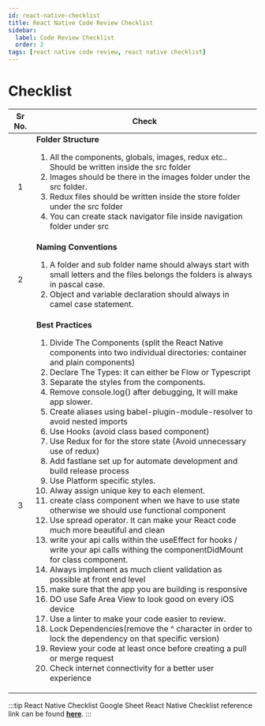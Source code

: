 ```yaml
---
id: react-native-checklist
title: React Native Code Review Checklist
sidebar:
  label: Code Review Checklist
  order: 2
tags: [react native code review, react native checklist]
---
```


# Checklist

Sr No. | Check |
:-: | --- |
1 | **Folder Structure** <ol><li>All the components, globals, images, redux etc.. Should be written inside the src folder</li><li>Images should be there in the images folder under the src folder.</li><li>Redux files should be written inside the store folder under the src folder</li><li>You can create stack navigator file inside navigation folder under src</li></ol>
2 | **Naming Conventions** <ol><li>A folder and sub folder name should always start with small letters and the files belongs the folders is always in pascal case.</li><li>Object and variable declaration should always in camel case statement.</li></ol>
3 | **Best Practices** <ol><li>Divide The Components (split the React Native components into two individual directories: container and plain components)</li><li>Declare The Types: It can either be Flow or Typescript</li><li>Separate the styles from the components.</li><li>Remove console.log() after debugging, It will make app slower.</li><li>Create aliases using babel-plugin-module-resolver to avoid nested imports</li><li>Use Hooks (avoid class based component)</li><li>Use Redux for for the store state (Avoid unnecessary use of redux)</li><li>Add fastlane set up for automate development and build release process</li><li>Use Platform specific styles.</li><li>Alway assign unique key to each element.</li><li>create class component when we have to use state otherwise we should use functional component</li><li>Use spread operator. It can make your React code much more beautiful and clean</li><li>write your api calls within the useEffect for hooks / write your api calls withing the componentDidMount for class component.</li><li>Always implement as much client validation as possible at front end level</li><li>make sure that the app you are building is responsive</li><li>DO use Safe Area View to look good on every iOS device</li><li>Use a linter to make your code easier to review.</li><li>Lock Dependencies(remove the ^ character in order to lock the dependency on that specific version)</li><li>Review your code at least once before creating a pull or merge request</li><li>Check internet connectivity for a better user experience</li></ol>

:::tip React Native Checklist Google Sheet
React Native Checklist reference link can be found [**here**](https://docs.google.com/spreadsheets/d/1kbpSVE_ysY8Is5qvuWfCDTTTMp_Wtt5js7FBZzqGODk/edit#gid=1905008495).
:::